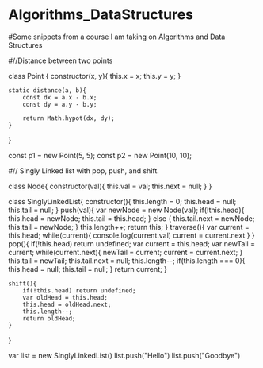 # Algorithms_DataStructures
#Some snippets from a course  I am taking on Algorithms and Data Structures

#//Distance between two points

class Point {
    constructor(x, y){
        this.x = x;
        this.y = y;
    }

    static distance(a, b){
        const dx = a.x - b.x;
        const dy = a.y - b.y;

        return Math.hypot(dx, dy);
    }
}

const p1 = new Point(5, 5);
const p2 = new Point(10, 10);


#// Singly Linked list with pop, push, and shift.

class Node{
    constructor(val){
        this.val = val;
        this.next = null;
    }
}

class SinglyLinkedList{
    constructor(){
        this.length = 0;
        this.head = null;
        this.tail = null;
    }
    push(val){
        var newNode = new Node(val);
        if(!this.head){
            this.head = newNode;
            this.tail = this.head;
        } else {
            this.tail.next = newNode;
            this.tail = newNode;
        }
        this.length++;
        return this;
    }
    traverse(){
         var current = this.head;
         while(current){
         console.log(current.val)
         current = current.next
         } 
     }
    pop(){
        if(!this.head) return undefined;
        var current = this.head;
        var newTail = current;
        while(current.next){
            newTail = current;
            current = current.next;
        }
        this.tail = newTail;
        this.tail.next = null;
        this.length--;
        if(this.length === 0){
            this.head = null;
            this.tail = null;
        }
        return current;
    }
    
    shift(){
        if(!this.head) return undefined;
        var oldHead = this.head;
        this.head = oldHead.next;
        this.length--;    
        return oldHead;    
    }
}

var list = new SinglyLinkedList()
list.push("Hello")
list.push("Goodbye")
